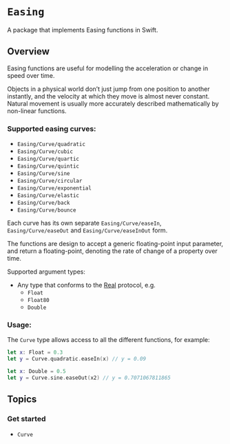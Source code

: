 # ``Easing``

A package that implements Easing functions in Swift.


## Overview

Easing functions are useful for modelling the acceleration or change in speed over time.

Objects in a physical world don’t just jump from one position to another instantly, and the velocity at which they move is almost never constant. Natural movement is usually more accurately described mathematically by non-linear functions.

### Supported easing curves:

-  ``Easing/Curve/quadratic``
-  ``Easing/Curve/cubic``
-  ``Easing/Curve/quartic``
-  ``Easing/Curve/quintic``
-  ``Easing/Curve/sine``
-  ``Easing/Curve/circular``
-  ``Easing/Curve/exponential``
-  ``Easing/Curve/elastic``
-  ``Easing/Curve/back``
-  ``Easing/Curve/bounce``

Each curve has its own separate ``Easing/Curve/easeIn``, ``Easing/Curve/easeOut`` and ``Easing/Curve/easeInOut`` form.

The functions are design to accept a generic floating-point input parameter,
and return a floating-point, denoting the rate of change of a property over time.

Supported argument types: 
- Any type that conforms to the [Real](https://github.com/apple/swift-numerics/blob/main/Sources/RealModule/README.md) protocol, e.g.
     - `Float`
     - `Float80`
     - `Double`
     
### Usage:

The ``Curve`` type allows access to all the different functions, for example:

```swift
let x: Float = 0.3
let y = Curve.quadratic.easeIn(x) // y = 0.09
```

```swift
let x: Double = 0.5
let y = Curve.sine.easeOut(x2) // y = 0.7071067811865    
```

## Topics

### Get started

- ``Curve``

